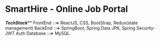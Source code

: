 # SmartHire - Online Job Portal
***TechStack*****
FrontEnd ::=> ReactJS, CSS, BootStrap, Redux(state management)
BackEnd ::=> SpringBoot, Spring Data JPA, Spring Security-JWT Auth
Database ::=> MySQL

